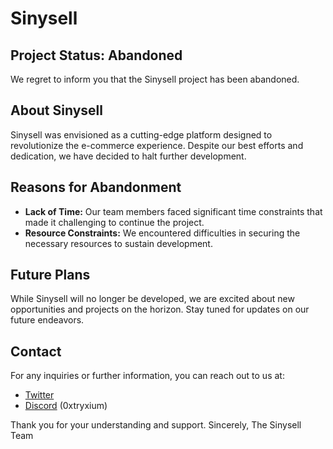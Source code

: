 # Sinysell

## Project Status: Abandoned

We regret to inform you that the Sinysell project has been abandoned. 

## About Sinysell

Sinysell was envisioned as a cutting-edge platform designed to revolutionize the e-commerce experience. Despite our best efforts and dedication, we have decided to halt further development.

## Reasons for Abandonment

- **Lack of Time:** Our team members faced significant time constraints that made it challenging to continue the project.
- **Resource Constraints:** We encountered difficulties in securing the necessary resources to sustain development.

## Future Plans

While Sinysell will no longer be developed, we are excited about new opportunities and projects on the horizon. Stay tuned for updates on our future endeavors.

## Contact

For any inquiries or further information, you can reach out to us at:

- [Twitter](https://x.com/0xTryxium)
- [Discord](https://discord.com/users/187986767696101385) (0xtryxium)

Thank you for your understanding and support.
Sincerely,
The Sinysell Team

